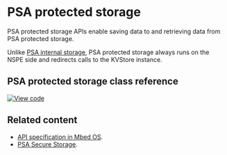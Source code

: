 # PSA protected storage

PSA protected storage APIs enable saving data to and retrieving data from PSA protected storage.

Unlike [PSA internal storage](../apis/psa-internal-storage.html), PSA protected storage always runs on the NSPE side and redirects calls to the KVStore instance.

## PSA protected storage class reference

[![View code](https://www.mbed.com/embed/?type=library)](https://os.mbed.com/docs/v5.12/mbed-os-api-doxy/protected__storage_8h.html)

## Related content

- [API specification in Mbed OS](../apis/storage.html).
- [PSA Secure Storage](https://pages.arm.com/PSA-APIs).
